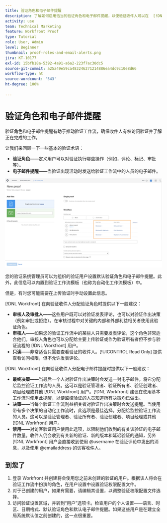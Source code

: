 ```yaml
---
title: 验证角色和电子邮件提醒
description: 了解如何启用恰当的验证角色和电子邮件提醒，以便验证收件人可以在  [!DNL  Workfront] 中访问验证并了解正在完成的工作。
activity: use
team: Technical Marketing
feature: Workfront Proof
type: Tutorial
role: User, Admin
level: Beginner
thumbnail: proof-roles-and-email-alerts.png
jira: KT-10177
exl-id: 15bfb18a-5392-4a91-a6a2-223f7ac30dc5
source-git-commit: a25a49e59ca483246271214886ea4dc9c10e8d66
workflow-type: ht
source-wordcount: '543'
ht-degree: 100%

---
```


# 验证角色和电子邮件提醒

验证角色和电子邮件提醒有助于推动验证工作流，确保收件人有权访问验证并了解正在完成的工作。

让我们来回顾一下一些基本的验证术语：

* **验证角色——**&#x200B;定义用户可以对验证执行哪些操作（例如，评论、标记、审批等）。
* **电子邮件提醒——**&#x200B;当验证出现活动时发送给验证工作流中的人员的电子邮件。

![突出显示了 [!UICONTROL Proof role] 和 [!UICONTROL Email alerts] 列的 [!UICONTROL New Proof] 窗口的图像。](assets/proof-roles-and-email-alerts.png)

您的验证系统管理员可以为组织的验证用户设置默认验证角色和电子邮件提醒。此外，此信息可以内置到验证工作流模板（也称为自动化工作流模板）中。

但是，有时您可能需要在上传验证时手动设置此信息。

[!DNL Workfront] 在向验证收件人分配验证角色时提供以下一般建议：

* **审核人及审批人——**&#x200B;这些用户既可以对验证发表评论，也可以对验证作出决策（例如审批或拒绝）。在审核过程中对关键的内部和外部利益相关者使用此验证角色。
* **审核人——**&#x200B;如果您的验证工作流中的某些人只需要发表评论，这个角色非常适合他们。审核人角色也可以分配给主要上传验证或作为验证所有者但不参与验证流程的 [!DNL Workfront] 用户。
* **只读——**&#x200B;非常适合只需要查看验证的收件人。[!UICONTROL Read Only] 提供查看访问权限，但不允许发表评论。

[!DNL Workfront] 在向验证收件人分配电子邮件提醒时提供以下一般建议：

* **最终决策——**&#x200B;当最后一个人对验证作出决策时会发送一封电子邮件。将它分配给监控验证工作流的人员。这可以是验证管理者、验证所有者、验证创建者、项目经理或其他 [!DNL Workfront] 用户。[!DNL Workfront] 建议在使用基本工作流时使用此提醒，以便监控验证的人员知道所有决策均已做出。
* **决策——**&#x200B;当每个验证工作流利益相关者对验证作出决策时会发送提醒。当使用带有多个决策的自动化工作流时，此选项是最佳选择。分配给监控验证工作流的人员。这可以是验证管理者、验证所有者、验证创建者、项目经理或其他 [!DNL Workfront] 用户。
* **禁用——**&#x200B;对访客验证用户使用此选项，以限制他们收到的有关该验证的电子邮件数量。收件人仍会收到有关新的验证、新的版本和延迟验证的通知，另外 [!DNL Workfront] 用户会直接收到使用 @username 在验证评论中发出的消息，以及使用 @emailaddress 的访客收件人。

## 到您了

1. 登录 Workfront 并创建将会使用您之前未创建的验证的用户。根据该人将会在验证工作流中扮演的角色，在用户设置中设置验证权限配置文件。
1. 对于已创建的用户，如果有需要，请编辑其设置，以调整验证权限配置文件选择。
1. 访问验证设置区域，并转到“用户”选项卡。检查用户的个人设置——语言、时区、日期格式、默认验证角色和默认电子邮件提醒。如果这些用户是在建立全局系统默认值之前创建的，这一点很重要。

<!--
Download the proof role and email alert guides to have on hand as you start uploading proofs and assigning proof recipients.
-->

<!--
## Learn more
* Notifications for proof comments and decisions
-->

<!--
## Guides
* Proof roles
* Email alerts
-->
